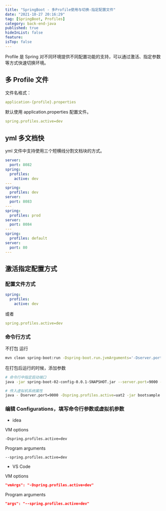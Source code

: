 ```yaml
---
title: "SpringBoot - 多Profile使用与切换-指定配置文件"
date: "2021-10-27 20:16:29"
tag: [SpringBoot, Profiles]
category: back-end-java
published: true
hideInList: false
feature:
isTop: false
---
```


Profile 是 Spring 对不同环境提供不同配置功能的支持，可以通过激活、指定参数等方式快速切换环境。

## 多 Profile 文件

文件名格式：

```yaml
application-{profile}.properties
```

默认使用 application.properties 配置文件。

```yaml
spring.profiles.active=dev
```

## yml 多文档快

yml 文件中支持使用三个短横线分割文档块的方式。

```yaml
server:
  port: 8082
spring:
  profiles:
    active: dev
---
spring:
  profiles: dev
server:
  port: 8083
---
spring:
  profiles: prod
server:
  port: 8084
---
spring:
  profiles: default
server:
  port: 80
---
```

## 激活指定配置方式

### 配置文件方式

```yaml
spring:
  profiles:
    active: dev
```

或者

```yaml
spring.profiles.active=dev
```

### 命令行方式

不打包 运行

```bash
mvn clean spring-boot:run -Dspring-boot.run.jvmArguments='-Dserver.port=9002 -Dspring.profiles.active=uat2'
```

在打包后运行的时候，添加参数

```bash
# 命令行中指定启动端口
java -jar spring-boot-02-config-0.0.1-SNAPSHOT.jar --server.port=9000 --spring.profiles.active=dev

# 传入虚拟机系统属性
java - Dserver.port=9000 -Dspring.profiles.active=uat2 -jar bootsample.jar
```

### 编辑 Configurations，填写命令行参数或虚拟机参数

- idea

VM options

```bash
-Dspring.profiles.active=dev
```

Program arguments

```bash
--spring.profiles.active=dev
```

- VS Code

VM options

```json
"vmArgs": "-Dspring.profiles.active=dev"
```

Program arguments

```json
"args": "--spring.profiles.active=dev"
```
